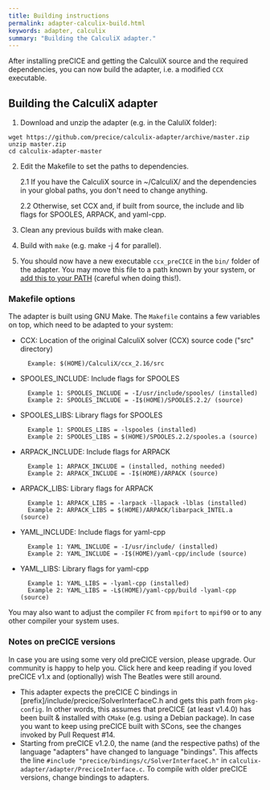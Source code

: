 ```yaml
---
title: Building instructions
permalink: adapter-calculix-build.html
keywords: adapter, calculix
summary: "Building the CalculiX adapter."
---
```

After installing preCICE and getting the CalculiX source and the required dependencies, you can now build the adapter, i.e. a modified `CCX` executable.

## Building the CalculiX adapter

1. Download and unzip the adapter (e.g. in the CaluliX folder):
```
wget https://github.com/precice/calculix-adapter/archive/master.zip 
unzip master.zip 
cd calculix-adapter-master
```

2. Edit the Makefile to set the paths to dependencies.

	2.1 If you have the CalculiX source in ~/CalculiX/ and the dependencies in your global paths, you don't need to change anything.

	2.2 Otherwise, set CCX and, if built from source, the include and lib flags for SPOOLES, ARPACK, and yaml-cpp.

3. Clean any previous builds with make clean.

4. Build with `make` (e.g. make -j 4 for parallel).

5. You should now have a new executable `ccx_preCICE` in the `bin/` folder of the adapter. You may move this file to a path known by your system, or [add this to your PATH](s) (careful when doing this!).

### Makefile options

The adapter is built using GNU Make. The `Makefile` contains a few variables on top, which need to be adapted to your system:

* CCX: Location of the original CalculiX solver (CCX) source code ("src" directory)

        Example: $(HOME)/CalculiX/ccx_2.16/src

* SPOOLES_INCLUDE: Include flags for SPOOLES

        Example 1: SPOOLES_INCLUDE = -I/usr/include/spooles/ (installed)
        Example 2: SPOOLES_INCLUDE = -I$(HOME)/SPOOLES.2.2/ (source)

* SPOOLES_LIBS: Library flags for SPOOLES

        Example 1: SPOOLES_LIBS = -lspooles (installed)
        Example 2: SPOOLES_LIBS = $(HOME)/SPOOLES.2.2/spooles.a (source)

* ARPACK_INCLUDE: Include flags for ARPACK

        Example 1: ARPACK_INCLUDE = (installed, nothing needed)
        Example 2: ARPACK_INCLUDE = -I$(HOME)/ARPACK (source)

* ARPACK_LIBS: Library flags for ARPACK

        Example 1: ARPACK_LIBS = -larpack -llapack -lblas (installed)
        Example 2: ARPACK_LIBS = $(HOME)/ARPACK/libarpack_INTEL.a (source)

* YAML_INCLUDE: Include flags for yaml-cpp

        Example 1: YAML_INCLUDE = -I/usr/include/ (installed)
        Example 2: YAML_INCLUDE = -I$(HOME)/yaml-cpp/include (source)

* YAML_LIBS: Library flags for yaml-cpp

        Example 1: YAML_LIBS = -lyaml-cpp (installed)
        Example 2: YAML_LIBS = -L$(HOME)/yaml-cpp/build -lyaml-cpp (source)

You may also want to adjust the compiler `FC` from `mpifort` to `mpif90` or to any other compiler your system uses.

### Notes on preCICE versions

In case you are using some very old preCICE version, please upgrade. Our community is happy to help you. Click here and keep reading if you loved preCICE v1.x and (optionally) wish The Beatles were still around.

* This adapter expects the preCICE C bindings in [prefix]/include/precice/SolverInterfaceC.h and gets this path from `pkg-config`. In other words, this assumes that preCICE (at least v1.4.0) has been built & installed with `CMake` (e.g. using a Debian package). In case you want to keep using preCICE built with SCons, see the changes invoked by Pull Request #14.
* Starting from preCICE v1.2.0, the name (and the respective paths) of the language "adapters" have changed to language "bindings". This affects the line `#include "precice/bindings/c/SolverInterfaceC.h"` in `calculix-adapter/adapter/PreciceInterface.c`. To compile with older preCICE versions, change bindings to adapters.


